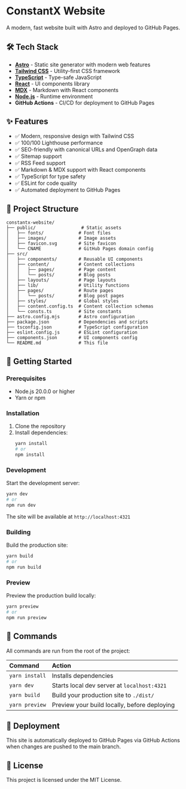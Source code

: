 # ConstantX Website

A modern, fast website built with Astro and deployed to GitHub Pages.

## 🛠️ Tech Stack

- **[Astro](https://astro.build)** - Static site generator with modern web features
- **[Tailwind CSS](https://tailwindcss.com)** - Utility-first CSS framework
- **[TypeScript](https://www.typescriptlang.org)** - Type-safe JavaScript
- **[React](https://react.dev)** - UI components library
- **[MDX](https://mdxjs.com)** - Markdown with React components
- **[Node.js](https://nodejs.org)** - Runtime environment
- **GitHub Actions** - CI/CD for deployment to GitHub Pages

## ✨ Features

- ✅ Modern, responsive design with Tailwind CSS
- ✅ 100/100 Lighthouse performance
- ✅ SEO-friendly with canonical URLs and OpenGraph data
- ✅ Sitemap support
- ✅ RSS Feed support
- ✅ Markdown & MDX support with React components
- ✅ TypeScript for type safety
- ✅ ESLint for code quality
- ✅ Automated deployment to GitHub Pages

## 📁 Project Structure

```text
constantx-website/
├── public/                 # Static assets
│   ├── fonts/             # Font files
│   ├── images/            # Image assets
│   ├── favicon.svg        # Site favicon
│   └── CNAME              # GitHub Pages domain config
├── src/
│   ├── components/        # Reusable UI components
│   ├── content/           # Content collections
│   │   ├── pages/         # Page content
│   │   └── posts/         # Blog posts
│   ├── layouts/           # Page layouts
│   ├── lib/               # Utility functions
│   ├── pages/             # Route pages
│   │   └── posts/         # Blog post pages
│   ├── styles/            # Global styles
│   ├── content.config.ts  # Content collection schemas
│   └── consts.ts          # Site constants
├── astro.config.mjs       # Astro configuration
├── package.json           # Dependencies and scripts
├── tsconfig.json          # TypeScript configuration
├── eslint.config.js       # ESLint configuration
├── components.json        # UI components config
└── README.md              # This file
```

## 🚀 Getting Started

### Prerequisites

- Node.js 20.0.0 or higher
- Yarn or npm

### Installation

1. Clone the repository
2. Install dependencies:
   ```sh
   yarn install
   # or
   npm install
   ```

### Development

Start the development server:

```sh
yarn dev
# or
npm run dev
```

The site will be available at `http://localhost:4321`

### Building

Build the production site:

```sh
yarn build
# or
npm run build
```

### Preview

Preview the production build locally:

```sh
yarn preview
# or
npm run preview
```

## 🧞 Commands

All commands are run from the root of the project:

| Command        | Action                                           |
| :------------- | :----------------------------------------------- |
| `yarn install` | Installs dependencies                            |
| `yarn dev`     | Starts local dev server at `localhost:4321`     |
| `yarn build`   | Build your production site to `./dist/`         |
| `yarn preview` | Preview your build locally, before deploying    |

## 🚀 Deployment

This site is automatically deployed to GitHub Pages via GitHub Actions when changes are pushed to the main branch.

## 📄 License

This project is licensed under the MIT License.
